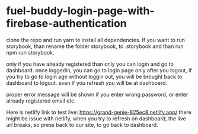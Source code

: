 # fuel-buddy-login-page-with-firebase-authentication

clone the repo and run yarn to install all dependencies.
If you want to run storybook, than rename the folder storybook, to .storybook and than run npm run storybook.

only if you have already registered than only you can login and go to dashboard.
once loggedin, you can go to login page only after you logout, if you try to go to login age without loggin out, you will be brought back to dashboard to logout.
even if you refresh you will be at dashboard.

proper error message will be shown if you enter wrong password, or enter already registered email etc.

Here is netlify link to test live: https://grand-genie-825ec8.netlify.app/
there might be issue with netlify, when you try to refresh on dashboard, the live url breaks, so press back to our site, to go back to dashboard.
